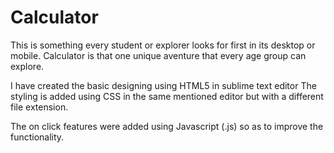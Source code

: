 # Calculator

This is something every student or explorer looks for first in its desktop or mobile.
Calculator is that one unique aventure that every age group can explore.

I have created the basic designing using HTML5 in sublime text editor
The styling is added using CSS in the same mentioned editor but with a different file extension.

The on click features were added using Javascript (.js) so as to improve the functionality.
